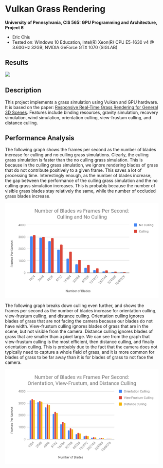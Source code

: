 Vulkan Grass Rendering
======================

**University of Pennsylvania, CIS 565: GPU Programming and Architecture, Project 6**

* Eric Chiu
* Tested on: Windows 10 Education, Intel(R) Xeon(R) CPU E5-1630 v4 @ 3.60GHz 32GB, NVIDIA GeForce GTX 1070 (SIGLAB)


## Results

![](img/vulkan-grass.gif)

## Description

This project implements a grass simulation using Vulkan and GPU hardware. It is based on the paper: [Responsive Real-Time Grass Rendering for General 3D Scenes](https://www.cg.tuwien.ac.at/research/publications/2017/JAHRMANN-2017-RRTG/JAHRMANN-2017-RRTG-draft.pdf). Features include binding resources, gravity simulation, recovery simulation, wind simulation, orientation culling, view-frustum culling, and distance culling.

## Performance Analysis

The following graph shows the frames per second as the number of blades increase for culling and no culling grass simulations. Clearly, the culling grass simulation is faster than the no culling grass simulation. This is because in the culling grass simulation, we ignore rendering blades of grass that do not contribute positively to a given frame. This saves a lot of processing time. Interestingly enough, as the number of blades increase, the gap between the performance of the culling grass simulation and the no culling grass simulation increases. This is probably because the number of visible grass blades stay relatively the same, while the number of occluded grass blades increase.  


![](./img/graph-1.png)


The following graph breaks down culling even further, and shows the frames per second as the number of blades increase for orientation culling, view-frustum culling, and distance culling. Orientation culling ignores blades of grass that are not facing the camera because our blades do not have width. View-frustum culling ignores blades of grass that are in the scene, but not visible from the camera. Distance culling ignores blades of grass that are smaller than a pixel large. We can see from the graph that view-frustum culling is the most efficient, then distance culling, and finally orientation culling. This is probably due to the fact that the camera does not typically need to capture a whole field of grass, and it is more common for blades of grass to be far away than it is for blades of grass to not face the camera.


![](./img/graph-2.png)

